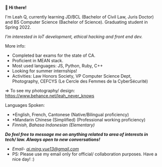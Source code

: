 **👋 Hi there!**


I'm Leah Q, currently learning JD/BCL (Bachelor of Civil Law, Juris Doctor) and BS Computer Science (Bachelor of Science). Graduating student in Spring 2022.

*I’m interested in IoT development, ethical hacking and front end dev.*

More info:

- Completed bar exams for the state of CA.
- Proficient in MEAN stack.
- Most used languages: JS, Python, Ruby, C++
- Looking for summer internships!
- Activities: Law Honors Society, VP Computer Science Dept, Photography, CEFCYS (Le Cercle des Femmes de la CyberSécurité)


 => To see my photography/ design: https://www.behance.net/leah_never_knows

Languages Spoken:

- *English, French, Cantonese (Native/Bilingual proficiency)
- *Mandarin Chinese (Simplified) (Professional working proficiency)
- *Finnish, Bahasa Indonesian (Elementary)*


***Do feel free to message me on anything related to area of interests in tech/ law. Always open to new conversations!***

- *Email- qi.ming.yue13@gmail.com*
- PS: Please use my email only for official/ collaboration purposes. Have a nice day! :)


<!---
leah-never-knows/leah-never-knows is a ✨ special ✨ repository because its `README.md` (this file) appears on your GitHub profile.
You can click the Preview link to take a look at your changes.
--->
